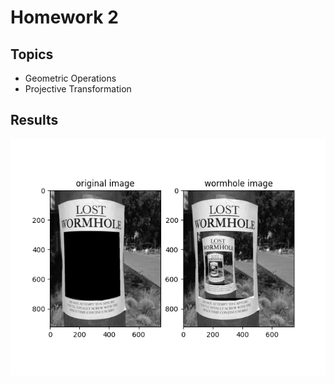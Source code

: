 # Homework 2

## Topics

- Geometric Operations
- Projective Transformation

## Results

<p align="center">

<img src="/Highlights/hw2_wormhole.png" width="900" />

</p>
